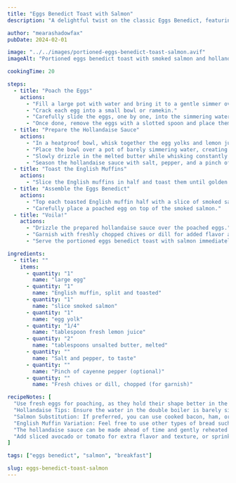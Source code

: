 ```yaml
---
title: "Eggs Benedict Toast with Salmon"
description: "A delightful twist on the classic Eggs Benedict, featuring perfectly poached eggs, smoked salmon, and creamy hollandaise sauce atop toasted English muffins."

author: "mearashadowfax"
pubDate: 2024-02-01

image: "../../images/portioned-eggs-benedict-toast-salmon.avif"
imageAlt: "Portioned eggs benedict toast with smoked salmon and hollandaise sauce, garnished with chives"

cookingTime: 20

steps:
  - title: "Poach the Eggs"
    actions:
      - "Fill a large pot with water and bring it to a gentle simmer over medium heat."
      - "Crack each egg into a small bowl or ramekin."
      - "Carefully slide the eggs, one by one, into the simmering water. Poach for about 3-4 minutes for runny yolks or longer for firmer yolks."
      - "Once done, remove the eggs with a slotted spoon and place them on a plate lined with paper towels to drain excess water. Set aside."
  - title: "Prepare the Hollandaise Sauce"
    actions:
      - "In a heatproof bowl, whisk together the egg yolks and lemon juice until well combined."
      - "Place the bowl over a pot of barely simmering water, creating a double boiler."
      - "Slowly drizzle in the melted butter while whisking constantly until the sauce thickens and emulsifies."
      - "Season the hollandaise sauce with salt, pepper, and a pinch of cayenne pepper, if desired. Keep warm until ready to use."
  - title: "Toast the English Muffins"
    actions:
      - "Slice the English muffins in half and toast them until golden brown. Place them on serving plates."
  - title: "Assemble the Eggs Benedict"
    actions:
      - "Top each toasted English muffin half with a slice of smoked salmon."
      - "Carefully place a poached egg on top of the smoked salmon."
  - title: "Voila!"
    actions:
      - "Drizzle the prepared hollandaise sauce over the poached eggs."
      - "Garnish with freshly chopped chives or dill for added flavor and visual appeal."
      - "Serve the portioned eggs benedict toast with salmon immediately, and enjoy this indulgent breakfast or brunch treat!"

ingredients:
  - title: ""
    items:
      - quantity: "1"
        name: "large egg"
      - quantity: "1"
        name: "English muffin, split and toasted"
      - quantity: "1"
        name: "slice smoked salmon"
      - quantity: "1"
        name: "egg yolk"
      - quantity: "1/4"
        name: "tablespoon fresh lemon juice"
      - quantity: "2"
        name: "tablespoons unsalted butter, melted"
      - quantity: ""
        name: "Salt and pepper, to taste"
      - quantity: ""
        name: "Pinch of cayenne pepper (optional)"
      - quantity: ""
        name: "Fresh chives or dill, chopped (for garnish)"

recipeNotes: [
  "Use fresh eggs for poaching, as they hold their shape better in the water.",
  "Hollandaise Tips: Ensure the water in the double boiler is barely simmering to prevent the eggs from scrambling. If the sauce gets too thick, you can thin it out with a little warm water.",
  "Salmon Substitution: If preferred, you can use cooked bacon, ham, or spinach as a substitute for the smoked salmon.",
  "English Muffin Variation: Feel free to use other types of bread such as brioche or sourdough for a different flavor profile.",
  "The hollandaise sauce can be made ahead of time and gently reheated before serving. Poach the eggs just before assembling.",
  "Add sliced avocado or tomato for extra flavor and texture, or sprinkle with capers for a briny kick."
]

tags: ["eggs benedict", "salmon", "breakfast"]

slug: eggs-benedict-toast-salmon
---
```

